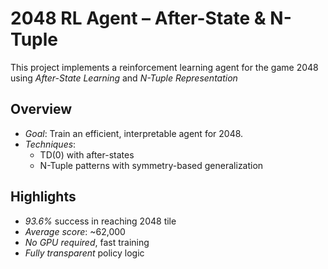 # 2048 RL Agent – After-State & N-Tuple

This project implements a reinforcement learning agent for the game 2048 using *After-State Learning* and *N-Tuple Representation* 
## Overview

- *Goal*: Train an efficient, interpretable agent for 2048.
- *Techniques*:
  - TD(0) with after-states
  - N-Tuple patterns with symmetry-based generalization

## Highlights

- *93.6%* success in reaching 2048 tile
- *Average score*: ~62,000
- *No GPU required*, fast training
- *Fully transparent* policy logic

